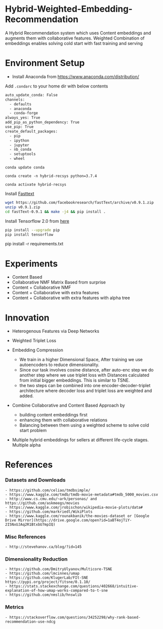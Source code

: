 # Hybrid-Weighted-Embedding-Recommendation
A Hybrid Recommendation system which uses Content embeddings and augments them with collaborative features. Weighted Combination of embeddings enables solving cold start with fast training and serving

# Environment Setup
- Install Anaconda from https://www.anaconda.com/distribution/

Add `.condarc` to your home dir with below contents

```bash
auto_update_conda: False
channels:
  - defaults
  - anaconda
  - conda-forge
always_yes: True
add_pip_as_python_dependency: True
use_pip: True
create_default_packages:
  - pip
  - ipython
  - jupyter
  - nb_conda
  - setuptools
  - wheel
```

`conda update conda`

`conda create -n hybrid-recsys python=3.7.4`

`conda activate hybrid-recsys`


Install [Fasttext](https://fasttext.cc/docs/en/supervised-tutorial.html)

```bash
wget https://github.com/facebookresearch/fastText/archive/v0.9.1.zip
unzip v0.9.1.zip
cd fastText-0.9.1 && make -j4 && pip install .
```

Install Tensorflow 2.0 from [here](https://www.tensorflow.org/install)
```bash
pip install --upgrade pip
pip install tensorflow
```

pip install -r requirements.txt


# Experiments
- Content Based
- Collaborative NMF Matrix Based from surprise
- Content + Collaborative NMF
- Content + Collaborative with extra features
- Content + Collaborative with extra features with alpha tree

# Innovation
- Heterogenous Features via Deep Networks
- Weighted Triplet Loss
- Embedding Compression
    - We train in a higher Dimensional Space, After training we use autoencoders to reduce dimensionality. 
    - Since our task involves cosine distance, after auto-enc step we do another step where we use triplet loss with Distances calculated from initial bigger embeddings. 
    This is similar to TSNE.
    - the two steps can be combined into one encoder-decoder-triplet architecture where decoder loss and triplet loss are weighted and added.
    
- Combine Collaborative and Content Based Approach by 
    - building content embeddings first
    - enhancing them with collaborative relations
    - Balancing between them using a weighted scheme to solve cold start problem
- Multiple hybrid embeddings for sellers at different life-cycle stages. Multiple alpha


# References

### Datasets and Downloads
    - https://github.com/celiao/tmdbsimple/
    - https://www.kaggle.com/tmdb/tmdb-movie-metadata#tmdb_5000_movies.csv
    - http://www.cs.cmu.edu/~ark/personas/ and https://github.com/askmeegs/movies
    - https://www.kaggle.com/jrobischon/wikipedia-movie-plots/data#
    - https://github.com/markriedl/WikiPlots
    - https://www.kaggle.com/rounakbanik/the-movies-dataset or [Google Drive Mirror](https://drive.google.com/open?id=1aBT4ojTiY-2I5NxUJAq2R1BtxbU7mpIQ)

### Misc References
    - http://stevehanov.ca/blog/?id=145
    
### Dimensionality Reduction
    - https://github.com/DmitryUlyanov/Multicore-TSNE
    - https://github.com/lmcinnes/umap
    - https://github.com/KlugerLab/FIt-SNE https://pypi.org/project/fitsne/0.1.10/
    - https://stats.stackexchange.com/questions/402668/intuitive-explanation-of-how-umap-works-compared-to-t-sne
    - https://github.com/nmslib/hnswlib

    
### Metrics
    - https://stackoverflow.com/questions/34252298/why-rank-based-recommendation-use-ndcg
    

 

